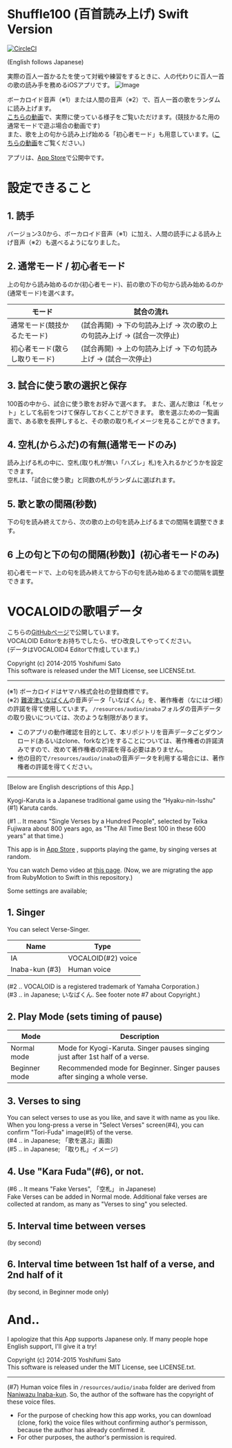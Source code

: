 Shuffle100 (百首読み上げ) Swift Version
==========

[![CircleCI](https://circleci.com/gh/satoyos/Shuffle100_Swift/tree/master.svg?style=svg)](https://circleci.com/gh/satoyos/Shuffle100_Swift/tree/master)

(English follows Japanese)

実際の百人一首かるたを使って対戦や練習をするときに、人の代わりに百人一首の歌の読み手を務めるiOSアプリです。
![Image](http://postachio-images.s3-website-us-east-1.amazonaws.com/bdc9788b9b5c8ff218c37223f302b9a4/511242b6e6a9f3507107fc8f1c2af6e2/w600_df90791d0bf5c6022857a54b3700d61b.png)

ボーカロイド音声（※1）または人間の音声（※2）で、百人一首の歌をランダムに読み上げます。  
[こちらの動画](https://vimeo.com/88511077)で、実際に使っている様子をご覧いただけます。(競技かるた用の通常モードで遊ぶ場合の動画です)  
また、歌を上の句から読み上げ始める「初心者モード」も用意しています。([こちらの動画](https://vimeo.com/104796183)をご覧ください。)

アプリは、[App Store](https://itunes.apple.com/jp/app/bai-shou-dumi-shangge/id857819404?mt=8)で公開中です。

# 設定できること

## 1. 読手
  
  バージョン3.0から、ボーカロイド音声（※1）に加え、人間の読手による読み上げ音声（※2）も選べるようになりました。

## 2. 通常モード / 初心者モード
  上の句から読み始めるのか(初心者モード)、前の歌の下の句から読み始めるのか(通常モード)を選べます。 

| モード | 試合の流れ |
| ------ | ---------- |
| 通常モード(競技かるたモード) | (試合再開) → 下の句読み上げ → 次の歌の上の句読み上げ → (試合一次停止) |
| 初心者モード(散らし取りモード) | (試合再開) → 上の句読み上げ → 下の句読み上げ → (試合一次停止) |

## 3. 試合に使う歌の選択と保存
  100首の中から、試合に使う歌をお好みで選べます。  また、選んだ歌は「札セット」として名前をつけて保存しておくことができます。
  歌を選ぶための一覧画面で、ある歌を長押しすると、その歌の取り札イメージを見ることができます。

## 4. 空札(からふだ)の有無(通常モードのみ)
  読み上げる札の中に、空札(取り札が無い「ハズレ」札)を入れるかどうかを設定できます。  
  空札は、「試合に使う歌」と同数の札がランダムに選ばれます。

## 5. 歌と歌の間隔(秒数)
  下の句を読み終えてから、次の歌の上の句を読み上げるまでの間隔を調整できます。

## 6 上の句と下の句の間隔(秒数)】(初心者モードのみ)
  初心者モードで、上の句を読み終えてから下の句を読み始めるまでの間隔を調整できます。

# VOCALOIDの歌唱データ

こちらの[GitHubページ](https://github.com/satoyos/HyakuninIsshuVocaloidScore)で公開しています。  
VOCALOID Editorをお持ちでしたら、ぜひ改良してやってください。  
(データはVOCALOID4 Editorで作成しています。)


Copyright (c) 2014-2015 Yoshifumi Sato  
This software is released under the MIT License, see LICENSE.txt.

- - -

(※1) ボーカロイドはヤマハ株式会社の登録商標です。  
(※2) [難波津いなばくん](http://homepage3.nifty.com/naniwazu/)の音声データ「いなばくん」を、著作権者（なにはづ様）の許諾を得て使用しています。
`/resources/audio/inaba`フォルダの音声データの取り扱いについては、次のような制限があります。

- このアプリの動作確認を目的として、本リポジトリを音声データごとダウンロード(あるいはclone、forkなど)をすることについては、著作権者の許諾済みですので、改めて著作権者の許諾を得る必要はありません。
- 他の目的で`/resources/audio/inaba`の音声データを利用する場合には、著作権者の許諾を得てください。


- - -

[Below are English descriptions of this App.]

Kyogi-Karuta is a Japanese traditional game using the “Hyaku-nin-Isshu"(#1) Karuta cards. 

(#1 .. It means "Single Verses by a Hundred People", selected by Teika Fujiwara about 800 years ago, as "The All Time Best 100 in these 600 years" at that time.)

This app is in [App Store](https://itunes.apple.com/jp/app/bai-shou-dumi-shangge/id857819404?mt=8) , supports playing the game, by singing verses at random. 

You can watch Demo video at [this page](https://vimeo.com/88511077).
(Now, we are migrating the app from RubyMotion to Swift in this repository.)

Some settings are available;

## 1. Singer

  You can select Verse-Singer.

| Name | Type |
| ---- | ----------- |
| IA   | VOCALOID(#2) voice |
| Inaba-kun (#3) | Human voice |

 (#2 .. VOCALOID is a registered trademark of Yamaha Corporation.)  
 (#3 .. in Japanese; いなばくん. See footer note #7 about Copyright.)

## 2. Play Mode (sets timing of pause)

| Mode | Description |
| ---- | ----------- |
| Normal mode   | Mode for Kyogi-Karuta. Singer pauses singing just after 1st half of a verse. |
| Beginner mode | Recommended mode for Beginner. Singer pauses after singing a whole verse. |

## 3. Verses to sing
  You can select verses to use as you like, and save it with name as you like.
  When you long-press a verse in "Select Verses" screen(#4), you can confirm "Tori-Fuda" image(#5) of the verse.  
  (#4 .. in Japanese; 「歌を選ぶ」画面)  
  (#5 .. in Japanese; 「取り札」イメージ)

## 4. Use "Kara Fuda"(#6), or not.
  (#6 .. It means "Fake Verses", 「空札」 in Japanese)  
  Fake Verses can be added in Normal mode. Additional fake verses are collected at random, as many as "Verses to sing" you selected.

## 5. Interval time between verses

(by second)

## 6. Interval time between 1st half of a verse, and 2nd half of it

(by second, in Beginner mode only)

# And..

I apologize that this App supports Japanese only. If many people hope English support, I'll give it a try!

Copyright (c) 2014-2015 Yoshifumi Sato  
This software is released under the MIT License, see LICENSE.txt.

- - -
(#7) Human voice files in `/resources/audio/inaba` folder are derived from [Naniwazu Inaba-kun](http://homepage3.nifty.com/naniwazu).
 So, the author of the software has the copyright of these voice files.
 
 - For the purpose of checking how this app works, you can download (clone, fork) the voice files without confirming author's permisson, because the author has already confirmed it.
 - For other purposes, the author's permission is required.
